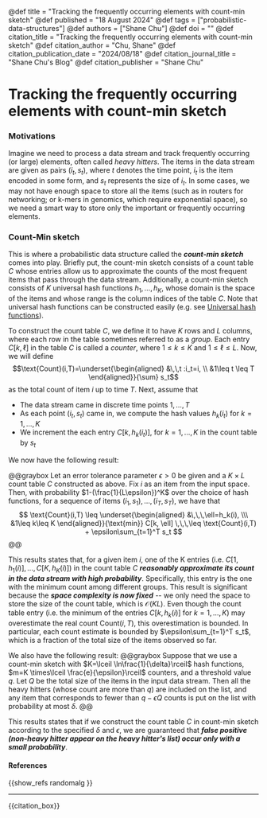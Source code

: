 @def title = "Tracking the frequently occurring elements with count-min sketch"
@def published = "18 August 2024"
@def tags = ["probabilistic-data-structures"]
@def authors = ["Shane Chu"]
@def doi = ""
@def citation_title = "Tracking the frequently occurring elements with count-min sketch"
@def citation_author = "Chu, Shane"
@def citation_publication_date = "2024/08/18"
@def citation_journal_title = "Shane Chu's Blog"
@def citation_publisher = "Shane Chu"

# Tracking the frequently occurring elements with count-min sketch

### Motivations 
Imagine we need to process a data stream and track frequently occurring (or large) elements, often called *heavy hitters*. The items in the data stream are given as pairs $(i_t, s_t)$, where $t$ denotes the time point, $i_t$ is the item encoded in some form, and $s_t$ represents the size of $i_t$. In some cases, we may not have enough space to store all the items (such as in routers for networking; or k-mers in genomics, which require exponential space), so we need a smart way to store only the important or frequently occurring elements.


### Count-Min sketch
This is where a probabilistic data structure called the __*count-min sketch*__ comes into play. Briefly put, the count-min sketch consists of a count table $C$ whose entries allow us to approximate the counts of the most frequent items that pass through the data stream. Additionally, a count-min sketch consists of $K$ universal hash functions $h_1,\dots,h_K$, whose domain is the space of the items and whose range is the column indices of the table $C$. Note that universal hash functions can be constructed easily (e.g. see [Universal hash functions](../hash_fcn)).

To construct the count table $C$, we define it to have $K$ rows and $L$ columns, where each row in the table sometimes referred to as a *group*. Each entry $C[k,\ell]$ in the table $C$ is called a *counter*, where $1\leq k \leq K$ and $1\leq \ell \leq L$. Now, we will define 
$$\text{Count}(i,T)=\underset{\begin{aligned} &\,\,t :i_t=i, \\  &1\leq t \leq T \end{aligned}}{\sum} s_t$$
as the total count of item $i$ up to time $T$. Next, assume that 
* The data stream came in discrete time points $1,\dots,T$
* As each point $(i_t,s_t)$ came in, we compute the hash values $h_k(i_t)$ for $k=1,\dots,K$
* We increment the each entry $C[k,\,h_k(i_t)]$, for $k=1,\dots,K$ in the count table by $s_t$

We now have the following result:

@@graybox
Let an error tolerance parameter $\epsilon > 0$ be given and a $K\times L$ count table $C$ constructed as above. Fix $i$ as an item from the input space. Then, with probability $1-(\frac{1}{L\epsilon})^K$ over the choice of hash functions, for a sequence of items $(i_1,s_1),\dots,(i_T,s_T)$, we have that 
$$
\text{Count}(i,T) \leq  \underset{\begin{aligned} &\,\,\,\ell=h_k(i), \\\ &1\leq k\leq K \end{aligned}}{\text{min}} C[k, \ell] \,\,\,\leq \text{Count}(i,T) + \epsilon\sum_{t=1}^T s_t
$$
@@

This results states that, for a given item $i$, one of the K entries (i.e. $C[1,h_1(i)],\dots,C[K,h_K(i)]$) in the count table $C$  __*reasonably approximate its count in the data stream with high probability*__. Specifically, this entry is the one with the minimum count among different groups. This result is significant because the __*space complexity is now fixed*__ -- we only need the space to store the size of the count table, which is $\mathcal O(KL)$. Even though the count table entry (i.e. the minimum of the entries $C[k,h_k(i)]$ for $k=1,\dots,K$) may overestimate the real count $\text{Count}(i,T)$, this overestimation is bounded. In particular, each count estimate is bounded by $\epsilon\sum_{t=1}^T s_t$, which is a fraction of the total size of the items observed so far.

We also have the following result:
@@graybox
Suppose that we use a count-min sketch with $K=\lceil \ln\frac{1}{\delta}\rceil$ hash functions, $m=K \times\lceil \frac{e}{\epsilon}\rceil$ counters, and a threshold value $q$. Let $Q$ be the total size of the items in the input data stream. Then all the heavy hitters (whose count are more than $q$) are included on the list, and any item that corresponds to fewer than $q-\epsilon Q$ counts is put on the list with probability at most $\delta$.
@@

This results states that if we construct the count table $C$ in count-min sketch according to the specified $\delta$ and $\epsilon$, we are guaranteed that __*false positive (non-heavy hitter appear on the heavy hitter's list) occur only with a small probability*__.

 <!-- we require two parameters $\delta$ and $\epsilon$, which we will see how it relates to the gurantees of such approach shortly. Specifically, -->



#### References

{{show_refs randomalg }}

---

{{citation_box}}
